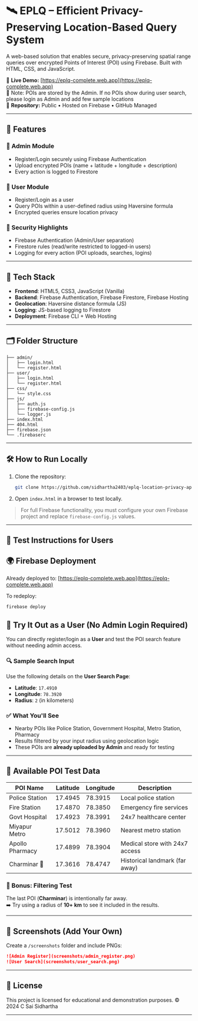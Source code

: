 # 🛰️ EPLQ – Efficient Privacy-Preserving Location-Based Query System

A web-based solution that enables secure, privacy-preserving spatial range queries over encrypted Points of Interest (POI) using Firebase. Built with HTML, CSS, and JavaScript.

🔗 **Live Demo:** [https://eplq-complete.web.app](https://eplq-complete.web.app)  
🧪 Note: POIs are stored by the Admin. If no POIs show during user search, please login as Admin and add few  sample locations  
📂 **Repository:** Public • Hosted on Firebase • GitHub Managed

---

## 🚀 Features

### 👤 Admin Module
- Register/Login securely using Firebase Authentication
- Upload encrypted POIs (name + latitude + longitude + description)
- Every action is logged to Firestore

### 🙋 User Module
- Register/Login as a user
- Query POIs within a user-defined radius using Haversine formula
- Encrypted queries ensure location privacy

### 🔐 Security Highlights
- Firebase Authentication (Admin/User separation)
- Firestore rules (read/write restricted to logged-in users)
- Logging for every action (POI uploads, searches, logins)

---

## 🧰 Tech Stack

- **Frontend**: HTML5, CSS3, JavaScript (Vanilla)
- **Backend**: Firebase Authentication, Firebase Firestore, Firebase Hosting
- **Geolocation**: Haversine distance formula (JS)
- **Logging**: JS-based logging to Firestore
- **Deployment**: Firebase CLI + Web Hosting

---

## 🗂️ Folder Structure

```
├── admin/
│   ├── login.html
│   └── register.html
├── user/
│   ├── login.html
│   └── register.html
├── css/
│   └── style.css
├── js/
│   ├── auth.js
│   ├── firebase-config.js
│   └── logger.js
├── index.html
├── 404.html
├── firebase.json
└── .firebaserc
```

---

## 🛠️ How to Run Locally

1. Clone the repository:
   ```bash
   git clone https://github.com/sidhartha2403/eplq-location-privacy-app.git
   ```
2. Open `index.html` in a browser to test locally.

> For full Firebase functionality, you must configure your own Firebase project and replace `firebase-config.js` values.

---
🧪 Test Instructions for Users
---
## 🌍 Firebase Deployment

Already deployed to: [https://eplq-complete.web.app](https://eplq-complete.web.app)

To redeploy:
```bash
firebase deploy
```

## 🧪 Try It Out as a User (No Admin Login Required)

You can directly register/login as a **User** and test the POI search feature without needing admin access.

### 🔍 Sample Search Input
Use the following details on the **User Search Page**:

- **Latitude**: `17.4910`
- **Longitude**: `78.3920`
- **Radius**: `2` (in kilometers)

### ✅ What You'll See
- Nearby POIs like Police Station, Government Hospital, Metro Station, Pharmacy
- Results filtered by your input radius using geolocation logic
- These POIs are **already uploaded by Admin** and ready for testing

---

## 📍 Available POI Test Data

| POI Name           | Latitude   | Longitude  | Description                  |
|--------------------|------------|------------|------------------------------|
| Police Station     | 17.4945    | 78.3915    | Local police station         |
| Fire Station       | 17.4870    | 78.3850    | Emergency fire services      |
| Govt Hospital      | 17.4923    | 78.3991    | 24x7 healthcare center       |
| Miyapur Metro      | 17.5012    | 78.3960    | Nearest metro station        |
| Apollo Pharmacy    | 17.4899    | 78.3904    | Medical store with 24x7 access |
| Charminar 🕌        | 17.3616    | 78.4747    | Historical landmark (far away) |

### 🧪 Bonus: Filtering Test
The last POI (**Charminar**) is intentionally far away.  
➡️ Try using a radius of **10+ km** to see it included in the results.

---

## 📸 Screenshots (Add Your Own)
Create a `/screenshots` folder and include PNGs:

```md
![Admin Register](screenshots/admin_register.png)
![User Search](screenshots/user_search.png)
```

---

## 📌 License

This project is licensed for educational and demonstration purposes.
© 2024 C Sai Sidhartha

---
